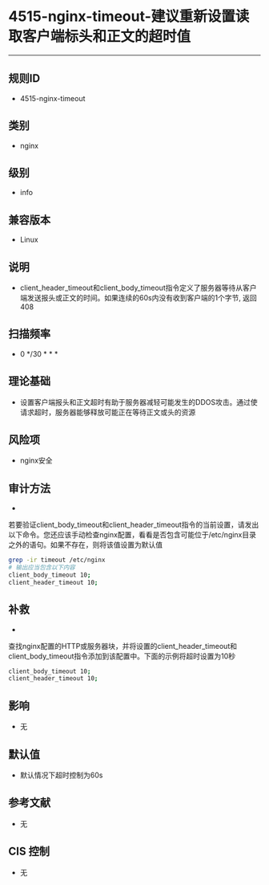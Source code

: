 # 4515-nginx-timeout-建议重新设置读取客户端标头和正文的超时值
---

## 规则ID

- 4515-nginx-timeout


## 类别

- nginx


## 级别

- info


## 兼容版本


- Linux




## 说明


- client_header_timeout和client_body_timeout指令定义了服务器等待从客户端发送报头或正文的时间。如果连续的60s内没有收到客户端的1个字节, 返回408



## 扫描频率
- 0 */30 * * *

## 理论基础


- 设置客户端报头和正文超时有助于服务器减轻可能发生的DDOS攻击。通过使请求超时，服务器能够释放可能正在等待正文或头的资源






## 风险项


- nginx安全



## 审计方法
- 
若要验证client_body_timeout和client_header_timeout指令的当前设置，请发出以下命令。您还应该手动检查nginx配置，看看是否包含可能位于/etc/nginx目录之外的语句。如果不存在，则将该值设置为默认值
```bash
grep -ir timeout /etc/nginx
# 输出应当包含以下内容
client_body_timeout 10;
client_header_timeout 10;
```



## 补救
- 
查找nginx配置的HTTP或服务器块，并将设置的client_header_timeout和client_body_timeout指令添加到该配置中。下面的示例将超时设置为10秒
```bash
client_body_timeout 10;
client_header_timeout 10;
```



## 影响


- 无




## 默认值


- 默认情况下超时控制为60s




## 参考文献


- 无



## CIS 控制


- 无


